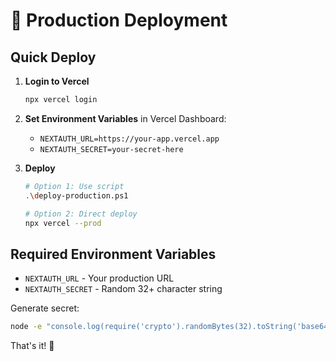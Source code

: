 # 🚀 Production Deployment

## Quick Deploy

1. **Login to Vercel**
   ```bash
   npx vercel login
   ```

2. **Set Environment Variables** in Vercel Dashboard:
   - `NEXTAUTH_URL=https://your-app.vercel.app`
   - `NEXTAUTH_SECRET=your-secret-here`

3. **Deploy**
   ```bash
   # Option 1: Use script
   .\deploy-production.ps1
   
   # Option 2: Direct deploy
   npx vercel --prod
   ```

## Required Environment Variables

- `NEXTAUTH_URL` - Your production URL
- `NEXTAUTH_SECRET` - Random 32+ character string

Generate secret:
```bash
node -e "console.log(require('crypto').randomBytes(32).toString('base64'))"
```

That's it! 🎉
